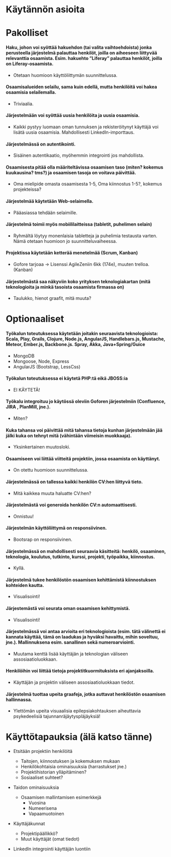 Käytännön asioita
=================
# Pakolliset
#### Haku, johon voi syöttää hakuehdon (tai valita vaihtoehdoista) jonka perusteella järjestelmä palauttaa henkilöt, joilla on aiheeseen liittyvää relevanttia osaamista. Esim. hakuehto ”Liferay” palauttaa henkilöt, joilla on Liferay-osaamista.
  - Otetaan huomioon käyttöliittymän suunnittelussa.

#### Osaamisalueiden selailu, sama kuin edellä, mutta henkilöitä voi hakea osaamisia selailemalla.
  - Triviaalia.

#### Järjestelmään voi syöttää uusia henkilöita ja uusia osaamisia.
  - Kaikki pystyy luomaan oman tunnuksen ja rekisteröitynyt käyttäjä voi lisätä
    uusia osaamisia. Mahdollisesti LinkedIn-importtaus.

#### Järjestelmässä on autentikointi.
  - Sisäinen autentikaatio, myöhemmin integrointi jos mahdollista.

#### Osaamisesta pitää olla määriteltävissa osaamisen taso (miten? kokemus kuukausina? tms?) ja osaamisen tasoja on voitava päivittää.
  - Oma mielipide omasta osaamisesta 1-5, Oma kiinnostus 1-5?, kokemus
    projekteissa?

#### Järjestelmää käytetään Web-selaimella.
  - Pääasiassa tehdään selaimille.

#### Järjestelmä toimii myös mobiililaitteissa (tabletit, puhelimen selain)
  - Ryhmältä löytyy monenlaisia tabletteja ja puhelimia testausta varten. Nämä
    otetaan huomioon jo suunnitteluvaiheessa.

#### Projektissa käytetään ketterää menetelmää (Scrum, Kanban)
  - Gofore tarjoaa -> Lisenssi AgileZeniin 6kk (174e), muuten trelloa. (Kanban)

#### Järjestelmästä saa näkyviin koko yrityksen teknologiakartan (mitä teknologioita ja minkä tasoista osaamista firmassa on)
  - Taulukko, hienot graafit, mitä muuta?

# Optionaaliset
#### Työkalun toteutuksessa käytetään joitakin seuraavista teknologioista: Scala, Play, Grails, Clojure, Node.js, AngularJS, Handlebars.js, Mustache, Meteor, Ember.js, Backbone.js. Spray, Akka, Java+Spring/Guice
  - MongoDB
  - Mongoose, Node, Express
  - AngularJS (Bootstrap, LessCss)

#### Työkalun toteutuksessa ei käytetä PHP:tä eikä JBOSS:ia
  - EI KÄYTETÄ!

#### Työkalu integroituu jo käytössä oleviin Goforen järjestelmiin (Confluence, JIRA , PlanMill, jne.).
  - Miten?

#### Kuka tahansa voi päivittää mitä tahansa tietoja kunhan järjestelmään jää jälki kuka on tehnyt mitä (vähintään viimeisin muokkaaja).
  - Yksinkertainen muutosloki.

#### Osaamiseen voi liittää viitteitä projektiin, jossa osaamista on käyttänyt.
  - On otettu huomioon suunnittelussa.

#### Järjestelmässä on tallessa kaikki henkilön CV:hen liittyvä tieto.
  - Mitä kaikkea muuta haluatte CV:hen?

#### Järjestelmästä voi generoida henkilön CV:n automaattisesti.
  - Onnistuu!

#### Järjestelmän käyttöliittymä on responsiivinen.
  - Bootsrap on responsiivinen.

#### Järjestelmässä on mahdollisesti seuraavia käsitteitä: henkilö, osaaminen, teknologia, koulutus, tutkinto, kurssi, projekti, työpaikka, kiinnostus.
  - Kyllä.

#### Järjestelmä tukee henkilöstön osaamisen kehittämistä kiinnostuksen kohteiden kautta.
  - Visualisointi!

#### Järjestemästä voi seurata oman osaamisen kehittymistä.
  - Visualisointi!

#### Järjestelmässä voi antaa arvioita eri teknologioista (esim. tätä välinettä ei kannata käyttää, tämä on laadukas ja hyväksi havaittu, mihin soveltuu, jne.). Mallinnuksena esim. sanallinen sekä numeroarviointi.
  - Muutama kenttä lisää käyttäjän ja teknologian väliseen assosiaatioluokkaan.

#### Henkilöihin voi liittää tietoja projektitkuormituksista eri ajanjaksoilla.
  - Käyttäjän ja projektin väliseen assosiaatioluokkaan tiedot.

#### Järjestelmä tuottaa upeita graafeja, jotka auttavat henkilöstön osaamisen hallinnassa.
  - Ylettömän upeita visuaalisia epilepsiakohtauksen aiheuttavia psykedeelisiä
    tajunnanräjäytyspläjäyksiä!


Käyttötapauksia (älä katso tänne)
=================================

- Etsitään projektiin henkilöitä
  - Taitojen, kiinnostuksen ja kokemuksen mukaan
  - Henkilökohtaisia ominaisuuksia (harrastukset jne.)
  - Projektihistorian ylläpitäminen?
  - Sosiaaliset suhteet?

- Taidon ominaisuuksia
  - Osaamisen mallintamisen esimerkkejä
    - Vuosina
    - Numeerisena
    - Vapaamuotoinen

- Käyttäjäkunnat
  - Projektipäällikkö?
  - Muut käyttäjät (omat tiedot)

- LinkedIn integrointi käyttäjän luontiin
